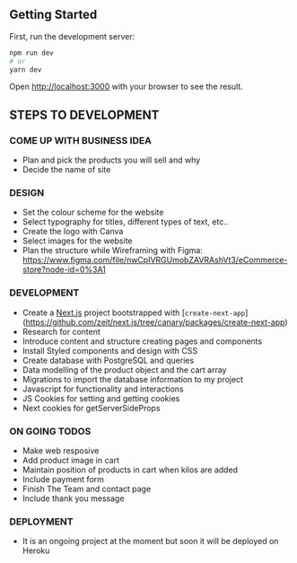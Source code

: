 ## Getting Started
First, run the development server:
```bash
npm run dev
# or
yarn dev
```
Open [http://localhost:3000](http://localhost:3000) with your browser to see the result.

## STEPS TO DEVELOPMENT

### COME UP WITH BUSINESS IDEA
  - Plan and pick the products you will sell and why
  - Decide the name of site

### DESIGN
  - Set the colour scheme for the website
  - Select typography for titles, different types of text, etc..
  - Create the logo with Canva
  - Select images for the website
  - Plan the structure while Wireframing with Figma: https://www.figma.com/file/nwCpIVRGUmobZAVRAshVt3/eCommerce-store?node-id=0%3A1
  
### DEVELOPMENT
  - Create a [Next.js](https://nextjs.org/) project bootstrapped with [`create-next-app`]
    (https://github.com/zeit/next.js/tree/canary/packages/create-next-app)
  - Research for content
  - Introduce content and structure creating pages and components 
  - Install Styled components and design with CSS
  - Create database with PostgreSQL and queries
  - Data modelling of the product object and the cart array
  - Migrations to import the database information to my project
  - Javascript for functionality and interactions
  - JS Cookies for setting and getting cookies
  - Next cookies for getServerSideProps
  
### ON GOING TODOS
  - Make web resposive
  - Add product image in cart
  - Maintain position of products in cart when kilos are added
  - Include payment form
  - Finish The Team and contact page
  - Include thank you message

### DEPLOYMENT
  - It is an ongoing project at the moment but soon it will be deployed on Heroku
 

